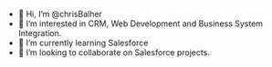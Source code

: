 - 👋 Hi, I’m @chrisBalher
- 👀 I’m interested in CRM, Web Development and Business System Integration.
- 🌱 I’m currently learning Salesforce
- 💞️ I’m looking to collaborate on Salesforce projects.

<!---
chrisBalher/chrisBalher is a ✨ special ✨ repository because its `README.md` (this file) appears on your GitHub profile.
You can click the Preview link to take a look at your changes.
--->
